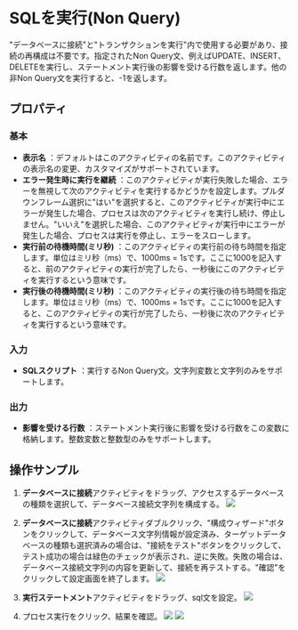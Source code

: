 # SQLを実行(Non Query)

"データベースに接続"と"トランザクションを実行"内で使用する必要があり、接続の再構成は不要です。指定されたNon Query文、例えばUPDATE、INSERT、DELETEを実行し、ステートメント実行後の影響を受ける行数を返します。他の非Non Query文を実行すると、-1を返します。

## プロパティ

### 基本

- **表示名** ：デフォルトはこのアクティビティの名前です。このアクティビティの表示名の変更、カスタマイズがサポートされています。
- **エラー発生時に実行を継続** ：このアクティビティが実行失敗した場合、エラーを無視して次のアクティビティを実行するかどうかを設定します。プルダウンフレーム選択に"はい"を選択すると、このアクティビティが実行中にエラーが発生した場合、プロセスは次のアクティビティを実行し続け、停止しません。"いいえ"を選択した場合、このアクティビティが実行中にエラーが発生した場合、プロセスは実行を停止し、エラーをスローします。
- **実行前の待機時間(ミリ秒)** ：このアクティビティの実行前の待ち時間を指定します。単位はミリ秒（ms）で、1000ms = 1sです。ここに1000を記入すると、前のアクティビティの実行が完了したら、一秒後にこのアクティビティを実行するという意味です。
- **実行後の待機時間(ミリ秒)** ：このアクティビティの実行後の待ち時間を指定します。単位はミリ秒（ms）で、1000ms = 1sです。ここに1000を記入すると、このアクティビティの実行が完了したら、一秒後に次のアクティビティを実行するという意味です。


### 入力

- **SQLスクリプト** ：実行するNon Query文。文字列変数と文字列のみをサポートします。

### 出力

- **影響を受ける行数** ：ステートメント実行後に影響を受ける行数をこの変数に格納します。整数変数と整数型のみをサポートします。

## 操作サンプル
1. **データベースに接続**アクティビティをドラッグ、アクセスするデータベースの種類を選択して、データベース接続文字列を構成する。
![](https://docimages.blob.core.chinacloudapi.cn/images/Activities/connect_db1.png)

2. **データベースに接続**アクティビティダブルクリック、"構成ウィザード"ボタンをクリックして、データベース文字列情報が設定済み、ターゲットデータベースの種類も選択済みの場合は、"接続をテスト"ボタンをクリックして、テスト成功の場合は緑色のチェックが表示され、逆に失敗。失敗の場合は、データベース接続文字列の内容を更新して、接続を再テストする。"確認"をクリックして設定画面を終了します。
![](https://docimages.blob.core.chinacloudapi.cn/images/Activities/connect_db2.png)

3. **実行ステートメント**アクティビティをドラッグ、sql文を設定。
![](https://docimages.blob.core.chinacloudapi.cn/images/Activities/connect_db7.png)

4. プロセス実行をクリック、結果を確認。
![](https://docimages.blob.core.chinacloudapi.cn/images/Activities/connect_db8.png)
![](https://docimages.blob.core.chinacloudapi.cn/images/Activities/connect_db9.png)